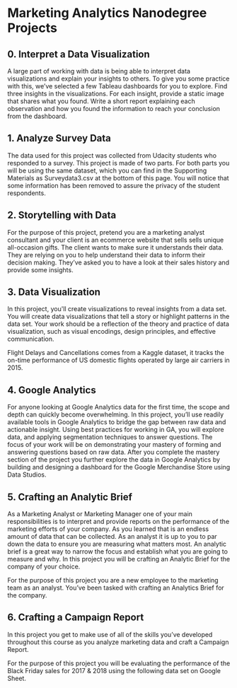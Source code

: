# Marketing Analytics Nanodegree Projects

## 0. Interpret a Data Visualization

A large part of working with data is being able to interpret data visualizations and explain your insights to others. To give you some practice with this, we’ve selected a few Tableau dashboards for you to explore. Find three insights in the visualizations. For each insight, provide a static image that shares what you found. Write a short report explaining each observation and how you found the information to reach your conclusion from the dashboard. 

## 1. Analyze Survey Data

The data used for this project was collected from Udacity students who responded to a survey. This project is made of two parts. For both parts you will be using the same dataset, which you can find in the Supporting Materials as Surveydata3.csv at the bottom of this page. You will notice that some information has been removed to assure the privacy of the student respondents.

## 2. Storytelling with Data

For the purpose of this project, pretend you are a marketing analyst consultant and your client is an ecommerce website that sells sells unique all-occasion gifts. The client wants to make sure it understands their data. They are relying on you to help understand their data to inform their decision making. They’ve asked you to have a look at their sales history and provide some insights.

## 3. Data Visualization

In this project, you'll create visualizations to reveal insights from a data set. You will create data visualizations that tell a story or highlight patterns in the data set. Your work should be a reflection of the theory and practice of data visualization, such as visual encodings, design principles, and effective communication.

Flight Delays and Cancellations comes from a Kaggle dataset, it tracks the on-time performance of US domestic flights operated by large air carriers in 2015.

## 4. Google Analytics

For anyone looking at Google Analytics data for the first time, the scope and depth can quickly become overwhelming. In this project, you’ll use readily available tools in Google Analytics to bridge the gap between raw data and actionable insight. Using best practices for working in GA, you will explore data, and applying segmentation techniques to answer questions. The focus of your work will be on demonstrating your mastery of forming and answering questions based on raw data. After you complete the mastery section of the project you further explore the data in Google Analytics by building and designing a dashboard for the Google Merchandise Store using Data Studios.

## 5. Crafting an Analytic Brief

As a Marketing Analyst or Marketing Manager one of your main responsibilities is to interpret and provide reports on the performance of the marketing efforts of your company. As you learned that is an endless amount of data that can be collected. As an analyst it is up to you to par down the data to ensure you are measuring what matters most. An analytic brief is a great way to narrow the focus and establish what you are going to measure and why. In this project you will be crafting an Analytic Brief for the company of your choice.

For the purpose of this project you are a new employee to the marketing team as an analyst. You’ve been tasked with crafting an Analytics Brief for the company. 

## 6. Crafting a Campaign Report

In this project you get to make use of all of the skills you’ve developed throughout this course as you analyze marketing data and craft a Campaign Report. 
 
For the purpose of this project you will be evaluating the performance of the Black Friday sales for 2017 & 2018 using the following data set on Google Sheet.